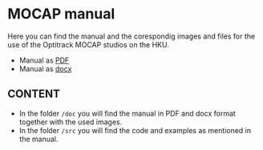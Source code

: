 # MOCAP manual

Here you can find the manual and the corespondig images and files for the use of the Optitrack MOCAP studios on the HKU.

- Manual as [PDF](doc/HKU%20MoCap%20Manuals%20v1.0.pdf)
- Manual as [docx](doc/HKU%20MoCap%20Manuals%20v1.0.docx)

## CONTENT

- In the folder `/doc` you will find the manual in PDF and docx format together with the used images.
- In the folder `/src` you will find the code and examples as mentioned in the manual.




